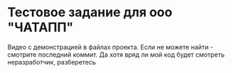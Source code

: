 # Тестовое задание для ооо "ЧАТАПП"

Видео с демонстрацией в файлах проекта. Если не можете найти - смотрите последний коммит. Да хотя вряд ли мой код будет смотреть неразработчик, разберетесь
